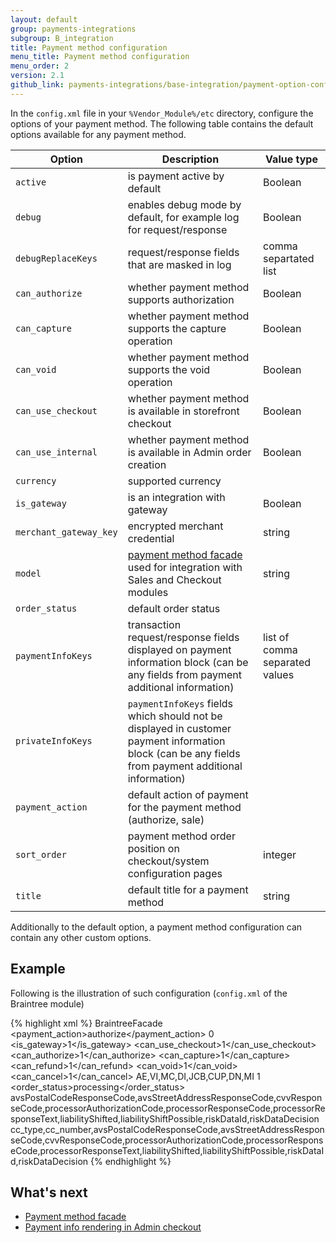 ```yaml
---
layout: default
group: payments-integrations
subgroup: B_integration
title: Payment method configuration
menu_title: Payment method configuration
menu_order: 2
version: 2.1
github_link: payments-integrations/base-integration/payment-option-config.md
---
```


In the `config.xml` file in your `%Vendor_Module%/etc` directory, configure the options of your payment method. The following table contains the default options available for any payment method.

| Option               | Description                                                                                                                                          | Value type                            |
|----------------------|------------------------------------------------------------------------------------------------------------------------------------------------------|---------------------------------------|
| `active`               | is payment active by default                                                                                                                         | Boolean                               |
| `debug`                | enables debug mode by default, for example log for request/response                                                                                  | Boolean                               |
| `debugReplaceKeys`     | request/response fields that are masked in log                                                                                                       | comma separtated list                 |
| `can_authorize`        | whether payment method supports authorization                                                                                                        | Boolean                               |
| `can_capture`          | whether payment method supports the capture operation                                                                                                | Boolean                               |
| `can_void`             | whether payment method supports the void operation                                                                                                   | Boolean                               |
| `can_use_checkout`     | whether payment method is available in storefront checkout                                                                                                      | Boolean 
| `can_use_internal`     | whether payment method is available in Admin order creation                                                                                                     | Boolean                               |
| `currency`             | supported currency                                                                                                                                   |  |
| `is_gateway`           | is an integration with gateway                                                                                                                       | Boolean                               |
| `merchant_gateway_key` | encrypted merchant credential                                                                                                                        | string                                |
| `model`                | [payment method facade]({{page.baseurl}}payments-integrations/base-integration/facade-configuration.html) used for integration with Sales and Checkout modules                                                                | string                                |
| `order_status`         | default order status                                                                                                                                 |              |
| `paymentInfoKeys`      | transaction request/response fields displayed on payment information block (can be any fields from payment additional information)                   | list of comma separated values           |
| `privateInfoKeys`      | `paymentInfoKeys` fields which should not be displayed in customer payment information block (can be any fields from payment additional information) |           |
| `payment_action`       | default action of payment for the payment method (authorize, sale)                                                                                   |  |`authorize`,`authorize_capture`
| `sort_order`           | payment method order position on checkout/system configuration pages                                                                                 | integer                               |
| `title`                | default title for a payment method                                                                                                                   | string                                |

Additionally to the default option, a payment method configuration can contain any other custom options. 

## Example

Following is the illustration of such configuration (`config.xml` of the Braintree module)

{% highlight xml %}
<config xmlns:xsi="http://www.w3.org/2001/XMLSchema-instance" xsi:noNamespaceSchemaLocation="urn:magento:module:Magento_Store:etc/config.xsd">
    <default>
        <payment>
            <braintree>
                <model>BraintreeFacade</model>
                <title>Credit Card (Braintree)</title>
                <payment_action>authorize</payment_action>
                <active>0</active>
                <is_gateway>1</is_gateway>
                <can_use_checkout>1</can_use_checkout>
                <can_authorize>1</can_authorize>
                <can_capture>1</can_capture>
                <can_refund>1</can_refund>
                <can_void>1</can_void>
                <can_cancel>1</can_cancel>
                <cctypes>AE,VI,MC,DI,JCB,CUP,DN,MI</cctypes>
                <useccv>1</useccv>
                <order_status>processing</order_status>
                <privateInfoKeys>avsPostalCodeResponseCode,avsStreetAddressResponseCode,cvvResponseCode,processorAuthorizationCode,processorResponseCode,processorResponseText,liabilityShifted,liabilityShiftPossible,riskDataId,riskDataDecision</privateInfoKeys>
                <paymentInfoKeys>cc_type,cc_number,avsPostalCodeResponseCode,avsStreetAddressResponseCode,cvvResponseCode,processorAuthorizationCode,processorResponseCode,processorResponseText,liabilityShifted,liabilityShiftPossible,riskDataId,riskDataDecision</paymentInfoKeys>
            </braintree>
        </payment>
    </default>
</config>
{% endhighlight %}

## What's next

- [Payment  method facade]({{page.baseurl}}payments-integrations/base-integration/facade-configuration.html)
- [Payment info rendering in Admin checkout]({{page.baseurl}}payments-integrations/base-integration/formblocktype.html)
